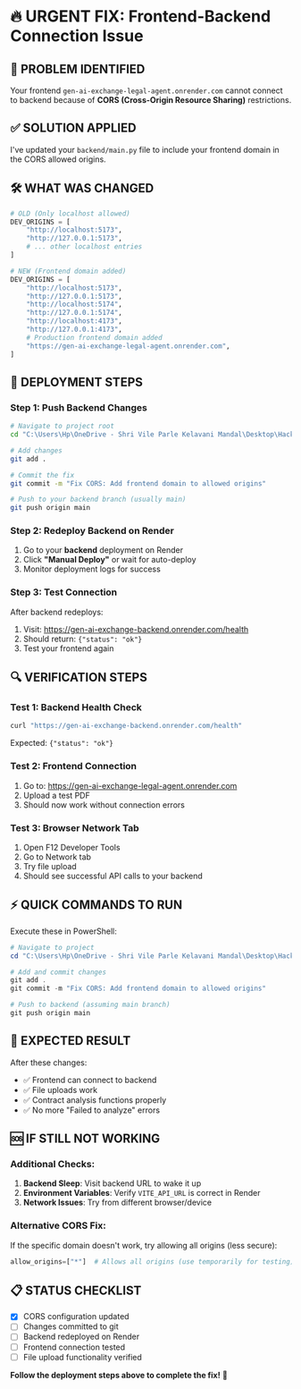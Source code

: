# 🔥 URGENT FIX: Frontend-Backend Connection Issue

## 🚨 **PROBLEM IDENTIFIED**
Your frontend `gen-ai-exchange-legal-agent.onrender.com` cannot connect to backend because of **CORS (Cross-Origin Resource Sharing)** restrictions.

## ✅ **SOLUTION APPLIED**
I've updated your `backend/main.py` file to include your frontend domain in the CORS allowed origins.

## 🛠️ **WHAT WAS CHANGED**
```python
# OLD (Only localhost allowed)
DEV_ORIGINS = [
    "http://localhost:5173",
    "http://127.0.0.1:5173",
    # ... other localhost entries
]

# NEW (Frontend domain added)
DEV_ORIGINS = [
    "http://localhost:5173",
    "http://127.0.0.1:5173",
    "http://localhost:5174",
    "http://127.0.0.1:5174",
    "http://localhost:4173",
    "http://127.0.0.1:4173",
    # Production frontend domain added
    "https://gen-ai-exchange-legal-agent.onrender.com",
]
```

## 🚀 **DEPLOYMENT STEPS**

### Step 1: Push Backend Changes
```bash
# Navigate to project root
cd "C:\Users\Hp\OneDrive - Shri Vile Parle Kelavani Mandal\Desktop\Hackathons\Gen-AI-Exchange"

# Add changes
git add .

# Commit the fix
git commit -m "Fix CORS: Add frontend domain to allowed origins"

# Push to your backend branch (usually main)
git push origin main
```

### Step 2: Redeploy Backend on Render
1. Go to your **backend** deployment on Render
2. Click **"Manual Deploy"** or wait for auto-deploy
3. Monitor deployment logs for success

### Step 3: Test Connection
After backend redeploys:
1. Visit: https://gen-ai-exchange-backend.onrender.com/health
2. Should return: `{"status": "ok"}`
3. Test your frontend again

## 🔍 **VERIFICATION STEPS**

### Test 1: Backend Health Check
```bash
curl "https://gen-ai-exchange-backend.onrender.com/health"
```
Expected: `{"status": "ok"}`

### Test 2: Frontend Connection
1. Go to: https://gen-ai-exchange-legal-agent.onrender.com
2. Upload a test PDF
3. Should now work without connection errors

### Test 3: Browser Network Tab
1. Open F12 Developer Tools
2. Go to Network tab
3. Try file upload
4. Should see successful API calls to your backend

## ⚡ **QUICK COMMANDS TO RUN**

Execute these in PowerShell:
```powershell
# Navigate to project
cd "C:\Users\Hp\OneDrive - Shri Vile Parle Kelavani Mandal\Desktop\Hackathons\Gen-AI-Exchange"

# Add and commit changes
git add .
git commit -m "Fix CORS: Add frontend domain to allowed origins"

# Push to backend (assuming main branch)
git push origin main
```

## 🎯 **EXPECTED RESULT**

After these changes:
- ✅ Frontend can connect to backend
- ✅ File uploads work
- ✅ Contract analysis functions properly
- ✅ No more "Failed to analyze" errors

## 🆘 **IF STILL NOT WORKING**

### Additional Checks:
1. **Backend Sleep**: Visit backend URL to wake it up
2. **Environment Variables**: Verify `VITE_API_URL` is correct in Render
3. **Network Issues**: Try from different browser/device

### Alternative CORS Fix:
If the specific domain doesn't work, try allowing all origins (less secure):
```python
allow_origins=["*"]  # Allows all origins (use temporarily for testing)
```

## 📋 **STATUS CHECKLIST**

- [x] CORS configuration updated
- [ ] Changes committed to git
- [ ] Backend redeployed on Render
- [ ] Frontend connection tested
- [ ] File upload functionality verified

**Follow the deployment steps above to complete the fix!** 🚀